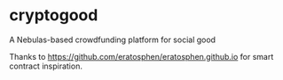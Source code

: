 # cryptogood
A Nebulas-based crowdfunding platform for social good

Thanks to https://github.com/eratosphen/eratosphen.github.io for smart contract inspiration.
